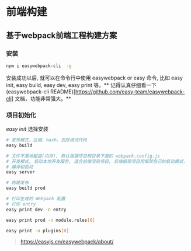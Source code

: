 # 前端构建
## 基于webpack前端工程构建方案

### 安装
```bash
npm i easywebpack-cli  -g
```
安装成功以后, 就可以在命令行中使用 easywebpack or easy 命令, 比如 easy init, easy build, easy dev, easy print 等。** 记得认真仔细看一下 (easywebpack-cli README)[https://github.com/easy-team/easywebpack-cli] 文档，功能非常强大。**

### 项目初始化
*easy init*
选择安装

```bash
# 发布模式，压缩，hash，去除调试代码
easy build

# 文件不落地磁盘(内存), 默认根据项目根目录下面的 webpack.config.js
# 开发模式, 启动本地开发服务, 适合前端渲染项目, 后端框架项目用框架自己的启动模式.
# 编译和启动
easy server

# 构建发布
easy build prod

# 打印生成的 Webpack 配置
# 打印 entry
easy print dev -n entry 

easy print prod -n module.rules[0]

easy print -n plugins[0]

```


> https://easyjs.cn/easywebpack/about/